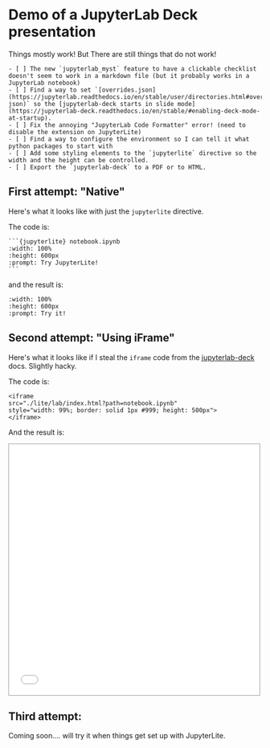 # Demo of a JupyterLab Deck presentation

Things mostly work!
But There are still things that do not work!

```{important}
- [ ] The new `jupyterlab_myst` feature to have a clickable checklist doesn't seem to work in a markdown file (but it probably works in a JupyterLab notebook) 
- [ ] Find a way to set `[overrides.json](https://jupyterlab.readthedocs.io/en/stable/user/directories.html#overrides-json)` so the [jupyterlab-deck starts in slide mode](https://jupyterlab-deck.readthedocs.io/en/stable/#enabling-deck-mode-at-startup).
- [ ] Fix the annoying "JupyterLab Code Formatter" error! (need to disable the extension on JupyterLite)
- [ ] Find a way to configure the environment so I can tell it what python packages to start with
- [ ] Add some styling elements to the `jupyterlite` directive so the width and the height can be controlled.
- [ ] Export the `jupyterlab-deck` to a PDF or to HTML.
```

## First attempt: "Native"

Here's what it looks like with just the `jupyterlite` directive.

The code is:

````
```{jupyterlite} notebook.ipynb
:width: 100%
:height: 600px
:prompt: Try JupyterLite!
```
````

and the result is:


```{jupyterlite} notebook.ipynb
:width: 100%
:height: 600px
:prompt: Try it!
```


## Second attempt: "Using iFrame"

Here's what it looks like if I steal the `iframe` code from the [jupyterlab-deck](https://jupyterlab-deck.readthedocs.io/en/stable/) docs.
Slightly hacky.

The code is:
```
<iframe
src="./lite/lab/index.html?path=notebook.ipynb"
style="width: 99%; border: solid 1px #999; height: 500px">
</iframe>
```

And the result is:

<iframe
src="./lite/lab/index.html?path=notebook.ipynb"
style="width: 99%; border: solid 1px #999; height: 500px">
</iframe>

## Third attempt: 

Coming soon.... will try it when things get set up with JupyterLite.